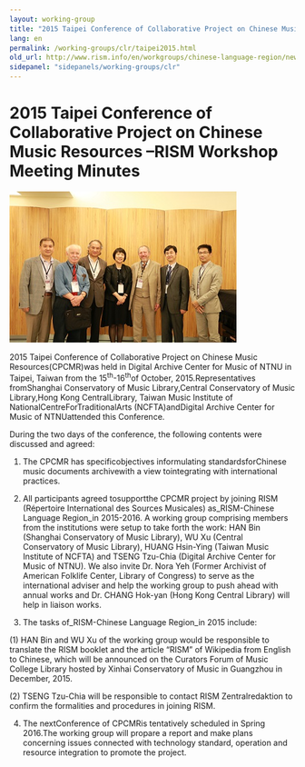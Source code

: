 ```yaml
---
layout: working-group
title: "2015 Taipei Conference of Collaborative Project on Chinese Music Resources –RISM Workshop Meeting Minutes"
lang: en
permalink: /working-groups/clr/taipei2015.html
old_url: http://www.rism.info/en/workgroups/chinese-language-region/news/201510-taipei-conference.html
sidepanel: "sidepanels/working-groups/clr"
---
```


# 2015 Taipei Conference of Collaborative Project on Chinese Music Resources –RISM Workshop Meeting Minutes

 ![](/resources-old-website/workgroups-images/clr-taipei-2015.jpg)

2015 Taipei Conference of Collaborative Project on Chinese Music Resources(CPCMR)was held in Digital Archive Center for Music of NTNU in Taipei, Taiwan from the 15<sup>th</sup>-16<sup>th</sup>of October, 2015.Representatives fromShanghai Conservatory of Music Library,Central Conservatory of Music Library,Hong Kong CentralLibrary, Taiwan Music Institute of NationalCentreForTraditionalArts (NCFTA)andDigital Archive Center for Music of NTNUattended this Conference.

During the two days of the conference, the following contents were discussed and agreed:

1. The CPCMR has specificobjectives informulating standardsforChinese music documents archivewith a view tointegrating with international practices.

2. All participants agreed tosupportthe CPCMR project by joining RISM (Répertoire International des Sources Musicales) as_RISM-Chinese Language Region_in 2015-2016. A working group comprising members from the institutions were setup to take forth the work: HAN Bin (Shanghai Conservatory of Music Library), WU Xu (Central Conservatory of Music Library), HUANG Hsin-Ying (Taiwan Music Institute of NCFTA) and TSENG Tzu-Chia (Digital Archive Center for Music of NTNU). We also invite Dr. Nora Yeh (Former Archivist of American Folklife Center, Library of Congress) to serve as the international adviser and help the working group to push ahead with annual works and Dr. CHANG Hok-yan (Hong Kong Central Library) will help in liaison works.

3. The tasks of_RISM-Chinese Language Region_in 2015 include:

(1) HAN Bin and WU Xu of the working group would be responsible to translate the RISM booklet and the article “RISM” of Wikipedia from English to Chinese, which will be announced on the Curators Forum of Music College Library hosted by Xinhai Conservatory of Music in Guangzhou in December, 2015.

(2) TSENG Tzu-Chia will be responsible to contact RISM Zentralredaktion to confirm the formalities and procedures in joining RISM.



4. The nextConference of CPCMRis tentatively scheduled in Spring 2016.The working group will propare a report and make plans concerning issues connected with technology standard, operation and resource integration to promote the project.

